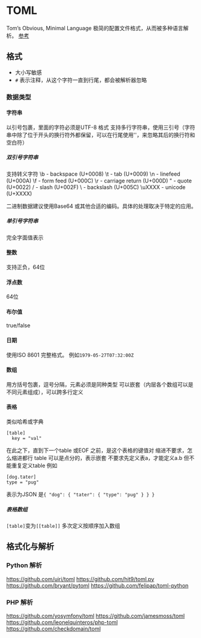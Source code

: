 # TOML
Tom’s Obvious, Minimal Language
极简的配置文件格式，从而被多种语言解析。
[参考](https://github.com/toml-lang/toml/tree/master/tests)

## 格式
+ 大小写敏感
+ `#` 表示注释，从这个字符一直到行尾，都会被解析器忽略

### 数据类型
#### 字符串
以引号包裹，里面的字符必须是UTF-8 格式
支持多行字符串，使用三引号（字符串中除了位于开头的换行符外都保留，可以在行尾使用'\'，来忽略其后的换行符和空白符）

##### 双引号字符串
支持转义字符
\b     - backspace       (U+0008)
\t     - tab             (U+0009)
\n     - linefeed        (U+000A)
\f     - form feed       (U+000C)
\r     - carriage return (U+000D)
\"     - quote           (U+0022)
\/     - slash           (U+002F)
\\     - backslash       (U+005C)
\uXXXX - unicode         (U+XXXX)

二进制数据建议使用Base64 或其他合适的编码。具体的处理取决于特定的应用。

##### 单引号字符串
完全字面值表示

#### 整数
支持正负，64位

#### 浮点数
64位

#### 布尔值
true/false

#### 日期
使用ISO 8601 完整格式。
例如`1979-05-27T07:32:00Z`

#### 数组
用方括号包裹，逗号分隔，元素必须是同种类型
可以嵌套（内层各个数组可以是不同元素组成），可以跨多行定义

#### 表格
类似哈希或字典
```
[table]
  key = "val"
```
在此之下，直到下一个table 或EOF 之前，是这个表格的键值对
缩进不要求，怎么缩进都行
table 可以是点分的，表示嵌套
不要求先定义表a，才能定义a.b
但不能重复定义table
例如
```
[dog.tater]
type = "pug"
```
表示为JSON 是`{ "dog": { "tater": { "type": "pug" } } }`

##### 表格数组
`[table]`变为`[[table]]`
多次定义按顺序加入数组


## 格式化与解析
### Python 解析
<https://github.com/uiri/toml>
<https://github.com/hit9/toml.py>
<https://github.com/bryant/pytoml>
<https://github.com/felipap/toml-python>

### PHP 解析
<https://github.com/yosymfony/toml>
<https://github.com/jamesmoss/toml>
<https://github.com/leonelquinteros/php-toml>
<https://github.com/checkdomain/toml>

